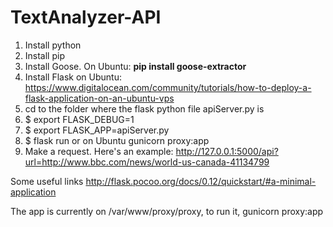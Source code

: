 # TextAnalyzer-API

1. Install python 
1. Install pip
1. Install Goose. On Ubuntu: **pip install goose-extractor**
1. Install Flask on Ubuntu: https://www.digitalocean.com/community/tutorials/how-to-deploy-a-flask-application-on-an-ubuntu-vps
1. cd to the folder where the flask python file apiServer.py is
1. $ export FLASK_DEBUG=1
1. $ export FLASK_APP=apiServer.py
1. $ flask run or on Ubuntu gunicorn proxy:app
1. Make a request. Here's an example: http://127.0.0.1:5000/api?url=http://www.bbc.com/news/world-us-canada-41134799



Some useful links
http://flask.pocoo.org/docs/0.12/quickstart/#a-minimal-application



The app is currently on /var/www/proxy/proxy, to run it, gunicorn proxy:app
